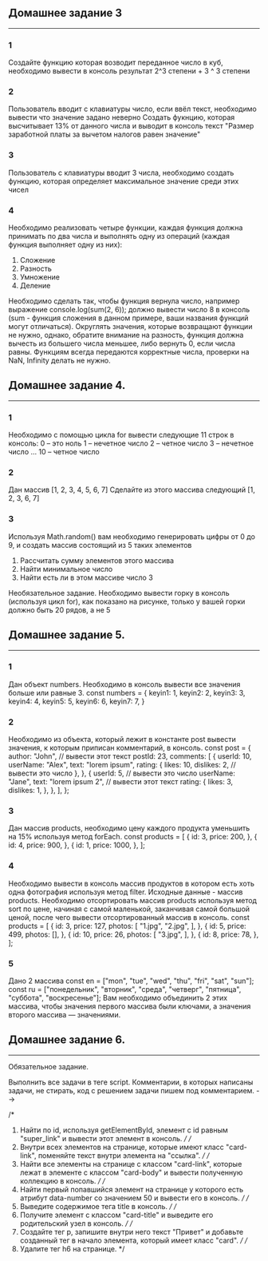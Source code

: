 ## Домашнее задание 3
______________________
### 1
Создайте функцию которая возводит переданное число в куб, необходимо вывести в консоль результат 2^3 степени + 3 ^ 3 степени

### 2
Пользователь вводит с клавиатуры число, если ввёл текст, необходимо вывести что значение задано неверно
Создать фукнцию, которая высчитывает 13% от данного числа и выводит в консоль текст "Размер заработной платы за вычетом налогов равен значение"

### 3
Пользователь с клавиатуры вводит 3 числа, необходимо создать функцию, которая определяет максимальное значение среди этих чисел

### 4
Необходимо реализовать четыре функции, каждая функция должна принимать по два
числа и выполнять одну из операций (каждая функция выполняет одну из них):
1. Сложение
2. Разность
3. Умножение
4. Деление

Необходимо сделать так, чтобы функция вернула число, например выражение
console.log(sum(2, 6)); должно вывести число 8 в консоль (sum - функция
сложения в данном примере, ваши названия функций могут отличаться).
Округлять значения, которые возвращают функции не нужно, однако, обратите
внимание на разность, функция должна вычесть из большего числа меньшее, либо
вернуть 0, если числа равны.
Функциям всегда передаются корректные числа, проверки на NaN, Infinity делать
не нужно.

## Домашнее задание 4.
______________________
### 1
Необходимо с помощью цикла for вывести следующие 11 строк в консоль:
0 – это ноль
1 – нечетное число
2 – четное число
3 – нечетное число
…
10 – четное число

### 2
Дан массив [1, 2, 3, 4, 5, 6, 7]
Сделайте из этого массива следующий [1, 2, 3, 6, 7]
### 3
Используя Math.random() вам необходимо генерировать цифры от 0 до 9, и создать массив состоящий из 5 таких элементов
1. Рассчитать сумму элементов этого массива
2. Найти минимальное число
3. Найти есть ли в этом массиве число 3

Необязательное задание.
Необходимо вывести горку в консоль (используя цикл for), как показано на
рисунке, только у вашей горки должно быть 20 рядов, а не 5

## Домашнее задание 5.
______________________
### 1
Дан объект numbers. Необходимо в консоль вывести все значения больше или равные 3.
const numbers = {
keyin1: 1,
keyin2: 2,
keyin3: 3,
keyin4: 4,
keyin5: 5,
keyin6: 6,
keyin7: 7,
}

### 2
Необходимо из объекта, который лежит в константе post вывести значения, к
которым приписан комментарий, в консоль.
  const post = {
    author: "John", // вывести этот текст
    postId: 23,
    comments: [
      {
        userId: 10,
        userName: "Alex",
        text: "lorem ipsum",
        rating: {
          likes: 10,
          dislikes: 2, // вывести это число
        },
      },
      {
        userId: 5, // вывести это число
        userName: "Jane",
        text: "lorem ipsum 2", // вывести этот текст
        rating: {
          likes: 3,
          dislikes: 1,
        },
      },
    ],
  };
### 3
Дан массив products, необходимо цену каждого продукта уменьшить на 15% используя
метод forEach.
  const products = [
    {
      id: 3,
      price: 200,
    },
    {
      id: 4,
      price: 900,
    },
    {
      id: 1,
      price: 1000,
    },
  ];
### 4
Необходимо вывести в консоль массив продуктов в котором есть хоть одна фотография используя метод filter. Исходные данные - массив products.
Необходимо отсортировать массив products используя метод sort по цене, начиная с самой маленькой, заканчивая самой большой ценой, после чего вывести отсортированный массив в консоль.
const products = [
    {
      id: 3,
      price: 127,
      photos: [
        "1.jpg",
        "2.jpg",
      ],
    },
    {
      id: 5,
      price: 499,
      photos: [],
    },
    {
      id: 10,
      price: 26,
      photos: [
        "3.jpg",
      ],
    },
    {
      id: 8,
      price: 78,
    },
  ];
### 5
Дано 2 массива
const en = ["mon", "tue", "wed", "thu", "fri", "sat", "sun"];
const ru = ["понедельник", "вторник", "среда", "четверг", "пятница", "суббота", "воскресенье"];
Вам необходимо объединить 2 этих массива, чтобы значения первого массива были ключами, а значения второго массива — значениями.

## Домашнее задание 6.
_______________________

Обязательное задание.

Выполнить все задачи в теге script. Комментарии, в которых написаны задачи, не стирать, код с решением задачи пишем под комментарием.
-->

/*
1. Найти по id, используя getElementById, элемент с id равным "super_link" и
вывести этот элемент в консоль.
*/
/*
1. Внутри всех элементов на странице, которые имеют класс "card-link",
поменяйте текст внутри элемента на "ссылка".
*/
/*
1. Найти все элементы на странице с классом "card-link", которые лежат в
элементе с классом "card-body" и вывести полученную коллекцию в консоль.
*/
/*
1. Найти первый попавшийся элемент на странице у которого есть атрибут
data-number со значением 50 и вывести его в консоль.
*/
/*
1. Выведите содержимое тега title в консоль.
*/
/*
1. Получите элемент с классом "card-title" и выведите его родительский узел
в консоль.
*/
/*
1. Создайте тег p, запишите внутри него текст "Привет" и добавьте созданный
тег в начало элемента, который имеет класс "card".
*/
/*
1. Удалите тег h6 на странице.
*/
